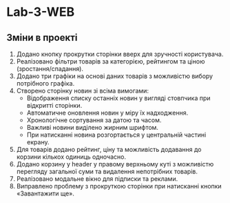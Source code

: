# Lab-3-WEB

## Зміни в проекті

1. Додано кнопку прокрутки сторінки вверх для зручності користувача.  
2. Реалізовано фільтри товарів за категорією, рейтингом та ціною (зростання/спадання).  
3. Додано три графіки на основі даних товарів з можливістю вибору потрібного графіка.  
4. Створено сторінку новин зі всіма вимогами:  
   - Відображення списку останніх новин у вигляді стовпчика при відкритті сторінки.  
   - Автоматичне оновлення новин у міру їх надходження.  
   - Хронологічне сортування за датою та часом.  
   - Важливі новини виділено жирним шрифтом.  
   - При натисканні новина розгортається у центральній частині екрану.  
5. Для товарів додано рейтинг, ціну та можливість додавання до корзини кількох одиниць одночасно.  
6. Додано корзину у header у правому верхньому куті з можливістю перегляду загальної суми та видалення непотрібних товарів.  
7. Реалізовано модальне вікно для підписки та реклами.  
8. Виправлено проблему з прокруткою сторінки при натисканні кнопки «Завантажити ще».
